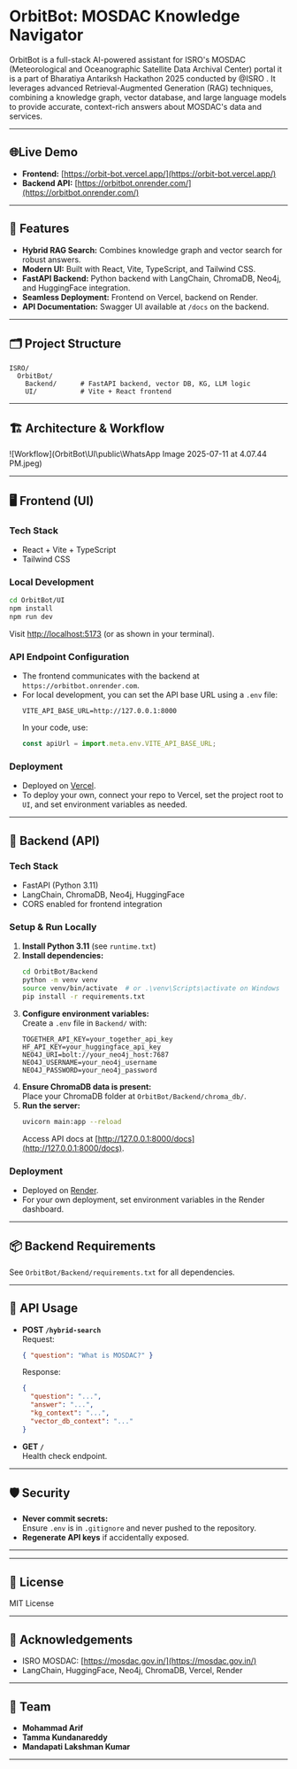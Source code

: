 # OrbitBot: MOSDAC Knowledge Navigator

OrbitBot is a full-stack AI-powered assistant for ISRO's MOSDAC (Meteorological and Oceanographic Satellite Data Archival Center) portal it is a part of  Bharatiya Antariksh Hackathon 2025 conducted by @ISRO . It leverages advanced Retrieval-Augmented Generation (RAG) techniques, combining a knowledge graph, vector database, and large language models to provide accurate, context-rich answers about MOSDAC's data and services.

---

## 🌐Live Demo

- **Frontend:** [https://orbit-bot.vercel.app/](https://orbit-bot.vercel.app/)
- **Backend API:** [https://orbitbot.onrender.com/](https://orbitbot.onrender.com/)

---

## 🚀 Features

- **Hybrid RAG Search:** Combines knowledge graph and vector search for robust answers.
- **Modern UI:** Built with React, Vite, TypeScript, and Tailwind CSS.
- **FastAPI Backend:** Python backend with LangChain, ChromaDB, Neo4j, and HuggingFace integration.
- **Seamless Deployment:** Frontend on Vercel, backend on Render.
- **API Documentation:** Swagger UI available at `/docs` on the backend.

---

## 🗂️ Project Structure

```
ISRO/
  OrbitBot/
    Backend/      # FastAPI backend, vector DB, KG, LLM logic
    UI/           # Vite + React frontend
```

---

## 🏗️ Architecture & Workflow

![Workflow](OrbitBot\UI\public\WhatsApp Image 2025-07-11 at 4.07.44 PM.jpeg)

---

## 🖥️ Frontend (UI)

### Tech Stack

- React + Vite + TypeScript
- Tailwind CSS

### Local Development

```sh
cd OrbitBot/UI
npm install
npm run dev
```
Visit [http://localhost:5173](http://localhost:5173) (or as shown in your terminal).

### API Endpoint Configuration

- The frontend communicates with the backend at `https://orbitbot.onrender.com`.
- For local development, you can set the API base URL using a `.env` file:
  ```
  VITE_API_BASE_URL=http://127.0.0.1:8000
  ```
  In your code, use:
  ```js
  const apiUrl = import.meta.env.VITE_API_BASE_URL;
  ```

### Deployment

- Deployed on [Vercel](https://vercel.com/).
- To deploy your own, connect your repo to Vercel, set the project root to `UI`, and set environment variables as needed.

---

## 🧠 Backend (API)

### Tech Stack

- FastAPI (Python 3.11)
- LangChain, ChromaDB, Neo4j, HuggingFace
- CORS enabled for frontend integration

### Setup & Run Locally

1. **Install Python 3.11** (see `runtime.txt`)
2. **Install dependencies:**
   ```sh
   cd OrbitBot/Backend
   python -m venv venv
   source venv/bin/activate  # or .\venv\Scripts\activate on Windows
   pip install -r requirements.txt
   ```
3. **Configure environment variables:**  
   Create a `.env` file in `Backend/` with:
   ```
   TOGETHER_API_KEY=your_together_api_key
   HF_API_KEY=your_huggingface_api_key
   NEO4J_URI=bolt://your_neo4j_host:7687
   NEO4J_USERNAME=your_neo4j_username
   NEO4J_PASSWORD=your_neo4j_password
   ```
4. **Ensure ChromaDB data is present:**  
   Place your ChromaDB folder at `OrbitBot/Backend/chroma_db/`.
5. **Run the server:**
   ```sh
   uvicorn main:app --reload
   ```
   Access API docs at [http://127.0.0.1:8000/docs](http://127.0.0.1:8000/docs).

### Deployment

- Deployed on [Render](https://render.com/).
- For your own deployment, set environment variables in the Render dashboard.

---

## 📦 Backend Requirements

See `OrbitBot/Backend/requirements.txt` for all dependencies.

---

## 📝 API Usage

- **POST `/hybrid-search`**  
  Request:
  ```json
  { "question": "What is MOSDAC?" }
  ```
  Response:
  ```json
  {
    "question": "...",
    "answer": "...",
    "kg_context": "...",
    "vector_db_context": "..."
  }
  ```

- **GET `/`**  
  Health check endpoint.



---

## 🛡️ Security

- **Never commit secrets:**  
  Ensure `.env` is in `.gitignore` and never pushed to the repository.
- **Regenerate API keys** if accidentally exposed.

---


---

## 📄 License

MIT License

---

## 📢 Acknowledgements

- ISRO MOSDAC: [https://mosdac.gov.in/](https://mosdac.gov.in/)
- LangChain, HuggingFace, Neo4j, ChromaDB, Vercel, Render

---

## 👥 Team

* **Mohammad Arif**
* **Tamma Kundanareddy**
* **Mandapati Lakshman Kumar**

---

## 
